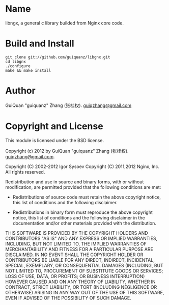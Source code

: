 Name
======

libngx, a general c library builded from Nginx core code.


Build and Install
=====

    git clone git://github.com/guiquanz/libgnx.git
    cd libgnx
    ./configure
    make && make install


Author
======

GuiQuan "guiquanz" Zhang (张桂权).  <guiqzhang@gmail.com>


Copyright and License
=====================

This module is licensed under the BSD license.

Copyright (c) 2012 by GuiQuan "guiquanz" Zhang (张桂权).  <guiqzhang@gmail.com>.  

Copyright (C) 2002-2012 Igor Sysoev
Copyright (C) 2011,2012 Nginx, Inc.
All rights reserved.

Redistribution and use in source and binary forms, with or without modification, are permitted provided that the following conditions are met:

* Redistributions of source code must retain the above copyright notice, this list of conditions and the following disclaimer.

* Redistributions in binary form must reproduce the above copyright notice, this list of conditions and the following disclaimer in the documentation and/or other materials provided with the distribution.

THIS SOFTWARE IS PROVIDED BY THE COPYRIGHT HOLDERS AND CONTRIBUTORS "AS IS" AND ANY EXPRESS OR IMPLIED WARRANTIES, INCLUDING, BUT NOT LIMITED TO, THE IMPLIED WARRANTIES OF MERCHANTABILITY AND FITNESS FOR A PARTICULAR PURPOSE ARE DISCLAIMED. IN NO EVENT SHALL THE COPYRIGHT HOLDER OR CONTRIBUTORS BE LIABLE FOR ANY DIRECT, INDIRECT, INCIDENTAL, SPECIAL, EXEMPLARY, OR CONSEQUENTIAL DAMAGES (INCLUDING, BUT NOT LIMITED TO, PROCUREMENT OF SUBSTITUTE GOODS OR SERVICES; LOSS OF USE, DATA, OR PROFITS; OR BUSINESS INTERRUPTION) HOWEVER CAUSED AND ON ANY THEORY OF LIABILITY, WHETHER IN CONTRACT, STRICT LIABILITY, OR TORT (INCLUDING NEGLIGENCE OR OTHERWISE) ARISING IN ANY WAY OUT OF THE USE OF THIS SOFTWARE, EVEN IF ADVISED OF THE POSSIBILITY OF SUCH DAMAGE.


